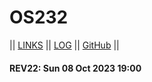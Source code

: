 # OS232

|| [LINKS](LINKS/) || [LOG](TXT/mylog.txt) || [GitHub](https://github.com/vrtass/os232/) ||

#### REV22: Sun 08 Oct 2023 19:00
